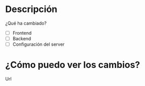 # Descripción
¿Qué ha cambiado?

- [ ] Frontend
- [ ] Backend
- [ ] Configuración del server

# ¿Cómo puedo ver los cambios?
Url
